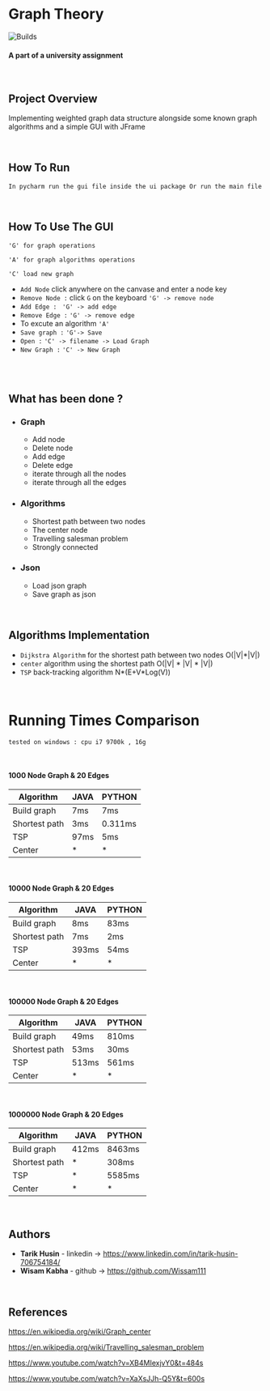 # Graph Theory

![Builds](https://github.com/project-chip/connectedhomeip/workflows/Builds/badge.svg)

#### A part of a university assignment

</br>

## Project Overview

Implementing weighted graph data structure alongside some known graph algorithms and a simple GUI with JFrame


</br>

## How To Run
    In pycharm run the gui file inside the ui package Or run the main file




</br>

## How To Use The GUI
`'G' for graph operations`

`'A' for graph algorithms operations`

`'C' load new graph`


- `Add Node` click anywhere on the canvase and enter a node key 
- `Remove Node :` click `G` on the keyboard `'G' -> remove node`
- `Add Edge :` ` 'G' -> add edge`
- `Remove Edge :` `'G' -> remove edge`
- To excute an algorithm `'A'`
- `Save graph :` `'G'-> Save`
- `Open :` `'C' -> filename -> Load Graph`
- `New Graph :` `'C' -> New Graph`

</br>
</br>


## What has been done ?

- ### Graph

    - Add node
    - Delete node
    - Add edge
    - Delete edge
    - iterate through all the nodes
    - iterate through all the edges


- ### Algorithms

    - Shortest path between two nodes
    - The center node
    - Travelling salesman problem
    - Strongly connected


- ### Json

    - Load json graph
    - Save graph as json

</br>

## Algorithms Implementation

- `Dijkstra Algorithm` for the shortest path between two nodes O(|V|*|V|)
- `center` algorithm using the shortest path O(|V| * |V| * |V|)
- `TSP` back-tracking algorithm N*(E+V*Log(V))

</br>


# Running Times Comparison

    tested on windows : cpu i7 9700k , 16g

<br/>



#### 1000 Node Graph & 20 Edges

| Algorithm        |      JAVA        |    PYTHON     |
| -------------    | -------------    | ------------- |
| Build graph      |       7ms        |      7ms      |
| Shortest path    |       3ms        |      0.311ms  |
| TSP              |       97ms       |     5ms       |
| Center           |         *        |     *         |

 <br/>

#### 10000 Node Graph & 20 Edges

| Algorithm        |      JAVA        |    PYTHON     |
| -------------    | -------------    | ------------- |
| Build graph      |       8ms        |      83ms     |
| Shortest path    |       7ms        |       2ms     |
| TSP              |       393ms      |      54ms     |
| Center           |         *        |     *         |


  <br/>


#### 100000 Node Graph & 20 Edges

| Algorithm        |      JAVA        |    PYTHON     |
| -------------    | -------------    | ------------- |
| Build graph      |      49ms         |     810ms     |
| Shortest path    |       53ms        |     30ms      |
| TSP              |       513ms       |     561ms     |
| Center           |         *        |     *         |


<br/>

#### 1000000 Node Graph & 20 Edges

| Algorithm        |      JAVA        |    PYTHON     |
| -------------    | -------------    | ------------- |
| Build graph      |       412ms      |      8463ms   |
| Shortest path    |        *         |      308ms    |
| TSP              |         *        |     5585ms    |
| Center           |         *        |     *         |



  </br>

## Authors

* **Tarik Husin**  - linkedin -> https://www.linkedin.com/in/tarik-husin-706754184/
* **Wisam Kabha**  - github -> https://github.com/Wissam111

</br>

## References

https://en.wikipedia.org/wiki/Graph_center

https://en.wikipedia.org/wiki/Travelling_salesman_problem

https://www.youtube.com/watch?v=XB4MIexjvY0&t=484s

https://www.youtube.com/watch?v=XaXsJJh-Q5Y&t=600s
